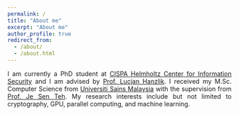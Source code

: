 ```yaml
---
permalink: /
title: "About me"
excerpt: "About me"
author_profile: true
redirect_from: 
  - /about/
  - /about.html
---
```


<p style="text-align: justify;">
I am currently a PhD student at <a href="https://cispa.de">CISPA Helmholtz Center for Information Security</a> and I am advised by <a href="https://cispa.de/en/people/lucjan.hanzlik/">Prof. Lucjan Hanzlik</a>. I received my M.Sc. Computer Science from <a href="https://www.usm.my/">Universiti Sains Malaysia</a> with the supervision from <a href="https://experts.deakin.edu.au/64949-je-sen-teh/about/">Prof. Je Sen Teh</a>. My research interests include but not limited to cryptography, GPU, parallel computing, and machine learning.
</p>
